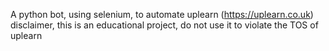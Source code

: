 A python bot, using selenium, to automate uplearn (https://uplearn.co.uk)
disclaimer, this is an educational project, do not use it to violate the TOS of uplearn
